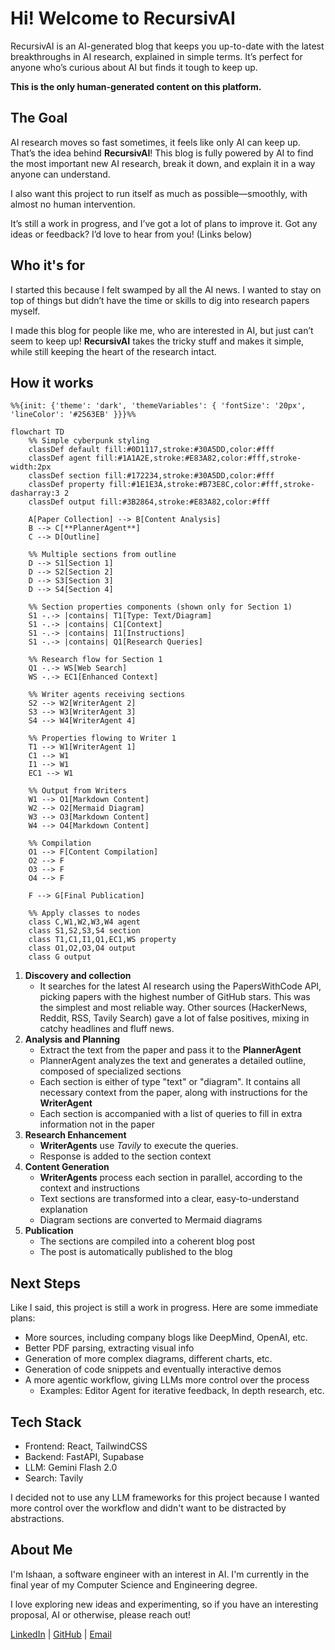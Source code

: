 # Hi! Welcome to RecursivAI
RecursivAI is an AI-generated blog that keeps you up-to-date with the latest breakthroughs in AI research, explained in simple terms. It’s perfect for anyone who’s curious about AI but finds it tough to keep up.

**This is the only human-generated content on this platform.**

## The Goal
AI research moves so fast sometimes, it feels like only AI can keep up. That’s the idea behind **RecursivAI**! This blog is fully powered by AI to find the most important new AI research, break it down, and explain it in a way anyone can understand.

I also want this project to run itself as much as possible—smoothly, with almost no human intervention.

It’s still a work in progress, and I’ve got a lot of plans to improve it. Got any ideas or feedback? I’d love to hear from you! (Links below)

## Who it's for
I started this because I felt swamped by all the AI news. I wanted to stay on top of things but didn’t have the time or skills to dig into research papers myself.

I made this blog for people like me, who are interested in AI, but just can’t seem to keep up! **RecursivAI** takes the tricky stuff and makes it simple, while still keeping the heart of the research intact.

## How it works
```mermaid
%%{init: {'theme': 'dark', 'themeVariables': { 'fontSize': '20px', 'lineColor': '#2563EB' }}}%%

flowchart TD
    %% Simple cyberpunk styling
    classDef default fill:#0D1117,stroke:#30A5DD,color:#fff
    classDef agent fill:#1A1A2E,stroke:#E83A82,color:#fff,stroke-width:2px
    classDef section fill:#172234,stroke:#30A5DD,color:#fff
    classDef property fill:#1E1E3A,stroke:#B73E8C,color:#fff,stroke-dasharray:3 2
    classDef output fill:#3B2864,stroke:#E83A82,color:#fff
    
    A[Paper Collection] --> B[Content Analysis]
    B --> C[**PlannerAgent**]
    C --> D[Outline]
    
    %% Multiple sections from outline
    D --> S1[Section 1]
    D --> S2[Section 2]
    D --> S3[Section 3]
    D --> S4[Section 4]
    
    %% Section properties components (shown only for Section 1)
    S1 -.-> |contains| T1[Type: Text/Diagram]
    S1 -.-> |contains| C1[Context]
    S1 -.-> |contains| I1[Instructions]
    S1 -.-> |contains| Q1[Research Queries]
    
    %% Research flow for Section 1
    Q1 -.-> WS[Web Search]
    WS -.-> EC1[Enhanced Context]
    
    %% Writer agents receiving sections
    S2 --> W2[WriterAgent 2]
    S3 --> W3[WriterAgent 3]
    S4 --> W4[WriterAgent 4]
    
    %% Properties flowing to Writer 1
    T1 --> W1[WriterAgent 1]
    C1 --> W1
    I1 --> W1
    EC1 --> W1
    
    %% Output from Writers
    W1 --> O1[Markdown Content]
    W2 --> O2[Mermaid Diagram]
    W3 --> O3[Markdown Content]
    W4 --> O4[Markdown Content]
    
    %% Compilation
    O1 --> F[Content Compilation]
    O2 --> F
    O3 --> F
    O4 --> F
    
    F --> G[Final Publication]
    
    %% Apply classes to nodes
    class C,W1,W2,W3,W4 agent
    class S1,S2,S3,S4 section
    class T1,C1,I1,Q1,EC1,WS property
    class O1,O2,O3,O4 output
    class G output
```

1. **Discovery and collection**
    - It searches for the latest AI research using the PapersWithCode API, picking papers with the highest number of GitHub stars. This was the simplest and most reliable way. Other sources (HackerNews, Reddit, RSS, Tavily Search) gave a lot of false positives, mixing in catchy headlines and fluff news.
2. **Analysis and Planning**
    - Extract the text from the paper and pass it to the **PlannerAgent**
    - PlannerAgent analyzes the text and generates a detailed outline, composed of specialized sections
    - Each section is either of type "text" or "diagram". It contains all necessary context from the paper, along with instructions for the **WriterAgent**
    - Each section is accompanied with a list of queries to fill in extra information not in the paper
3. **Research Enhancement**
    - **WriterAgents** use *Tavily* to execute the queries.
    - Response is added to the section context
4. **Content Generation**
    - **WriterAgents** process each section in parallel, according to the context and instructions
    - Text sections are transformed into a clear, easy-to-understand explanation
    - Diagram sections are converted to Mermaid diagrams
5. **Publication**
    - The sections are compiled into a coherent blog post
    - The post is automatically published to the blog


## Next Steps
Like I said, this project is still a work in progress. Here are some immediate plans:
- More sources, including company blogs like DeepMind, OpenAI, etc.
- Better PDF parsing, extracting visual info
- Generation of more complex diagrams, different charts, etc.
- Generation of code snippets and eventually interactive demos
- A more agentic workflow, giving LLMs more control over the process
    - Examples: Editor Agent for iterative feedback, In depth research, etc. 

## Tech Stack
- Frontend: React, TailwindCSS
- Backend: FastAPI, Supabase
- LLM: Gemini Flash 2.0
- Search: Tavily

I decided not to use any LLM frameworks for this project because I wanted more control over the workflow and didn't want to be distracted by abstractions.

## About Me
I'm Ishaan, a software engineer with an interest in AI. I'm currently in the final year of my Computer Science and Engineering degree.

I love exploring new ideas and experimenting, so if you have an interesting proposal, AI or otherwise, please reach out!

[LinkedIn](https://www.linkedin.com/in/ishaan-bhartiya/) | [GitHub](https://github.com/ib565) | [Email](mailto:ish.bhartiya@gmail.com) 

